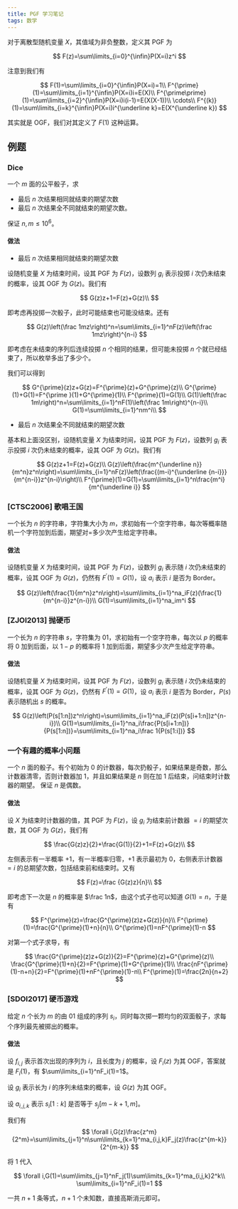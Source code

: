 ```yaml
---
title: PGF 学习笔记
tags: 数学
---
```


对于离散型随机变量 $X$，其值域为非负整数，定义其 $\text{PGF}$ 为

$$
F(z)=\sum\limits_{i=0}^{\infin}P(X=i)z^i
$$

注意到我们有

$$
F(1)=\sum\limits_{i=0}^{\infin}P(X=i)=1\\
F^{\prime}(1)=\sum\limits_{i=1}^{\infin}P(X=i)i=E(X)\\
F^{\prime\prime}(1)=\sum\limits_{i=2}^{\infin}P(X=i)i(i-1)=E(X(X-1))\\
\cdots\\
F^{(k)}(1)=\sum\limits_{i=k}^{\infin}P(X=i)i^{\underline k}=E(X^{\underline k})
$$

其实就是 $\text{OGF}$，我们对其定义了 $F(1)$ 这种运算。 

## 例题

### Dice

一个 $m$ 面的公平骰子，求

- 最后 $n$ 次结果相同就结束的期望次数
- 最后 $n$ 次结果全不同就结束的期望次数。

保证 $n,m\le 10^6$。

#### 做法

- 最后 $n$ 次结果相同就结束的期望次数

设随机变量 $X$ 为结束时间，设其 $\text{PGF}$ 为 $F(z)$，设数列 $g_i$ 表示投掷 $i$ 次仍未结束的概率，设其 $\text{OGF}$ 为 $G(z)$。我们有

$$
G(z)z+1=F(z)+G(z)\\
$$

即考虑再投掷一次骰子，此时可能结束也可能没结束。还有

$$
G(z)\left(\frac 1mz\right)^n=\sum\limits_{i=1}^nF(z)\left(\frac 1mz\right)^{n-i}
$$

即考虑在未结束的序列后连续投掷 $n$ 个相同的结果，但可能未投掷 $n$ 个就已经结束了，所以枚举多出了多少个。

我们可以得到

$$
G^{\prime}(z)z+G(z)=F^{\prime}(z)+G^{\prime}(z)\\
G^{\prime}(1)+G(1)=F^{\prime }(1)+G^{\prime}(1)\\
F^{\prime}(1)=G(1)\\
G(1)\left(\frac 1m\right)^n=\sum\limits_{i=1}^nF(1)\left(\frac 1m\right)^{n-i}\\
G(1)=\sum\limits_{i=1}^nm^i\\
$$

- 最后 $n$ 次结果全不同就结束的期望次数

基本和上面没区别，设随机变量 $X$ 为结束时间，设其 $\text{PGF}$ 为 $F(z)$，设数列 $g_i$ 表示投掷 $i$ 次仍未结束的概率，设其 $\text{OGF}$ 为 $G(z)$。我们有

$$
G(z)z+1=F(z)+G(z)\\
G(z)\left(\frac{m^{\underline n}}{m^n}z^n\right)=\sum\limits_{i=1}^nF(z)\left(\frac{(m-i)^{\underline {n-i}}}{m^{n-i}}z^{n-i}\right)\\
F^{\prime}(1)=G(1)=\sum\limits_{i=1}^n\frac{m^i}{m^{\underline i}}
$$

### [CTSC2006] 歌唱王国

一个长为 $n$ 的字符串，字符集大小为 $m$，求初始有一个空字符串，每次等概率随机一个字符加到后面，期望对=多少次产生给定字符串。

#### 做法

设随机变量 $X$ 为结束时间，设其 $\text{PGF}$ 为 $F(z)$，设数列 $g_i$ 表示随 $i$ 次仍未结束的概率，设其 $\text{OGF}$ 为 $G(z)$，仍然有 $F^{\prime}(1)=G(1)$，设 $a_i$ 表示 $i$ 是否为 Border。

$$
G(z)\left(\frac{1}{m^n}z^n\right)=\sum\limits_{i=1}^na_iF(z)(\frac{1}{m^{n-i}}z^{n-i})\\
G(1)=\sum\limits_{i=1}^na_im^i
$$

### [ZJOI2013] 抛硬币

一个长为 $n$ 的字符串 $s$，字符集为 $01$，求初始有一个空字符串，每次以 $p$ 的概率将 $0$ 加到后面，以 $1-p$ 的概率将 $1$ 加到后面，期望多少次产生给定字符串。

#### 做法

设随机变量 $X$ 为结束时间，设其 $\text{PGF}$ 为 $F(z)$，设数列 $g_i$ 表示随 $i$ 次仍未结束的概率，设其 $\text{OGF}$ 为 $G(z)$，仍然有 $F^{\prime}(1)=G(1)$，设 $a_i$ 表示 $i$ 是否为 Border，$P(s)$ 表示随机出 $s$ 的概率。

$$
G(z)\left(P(s[1:n])z^n\right)=\sum\limits_{i=1}^na_iF(z)(P(s[i+1:n])z^{n-i})\\
G(1)=\sum\limits_{i=1}^na_i\frac{P(s[i+1:n])}{P(s[1:n])}=\sum\limits_{i=1}^na_i\frac 1{P(s[1:i])}
$$

### 一个有趣的概率小问题

一个 $n$ 面的骰子。有个初始为 $0$ 的计数器，每次扔骰子，如果结果是奇数，那么计数器清零，否则计数器加 $1$，并且如果结果是 $n$ 则在加 $1$ 后结束，问结束时计数器的期望。 保证 $n$ 是偶数。

#### 做法

设 $X$ 为结束时计数器的值，其 $\text{PGF}$ 为 $F(z)$，设 $g_i$ 为结束前计数器 $=i$ 的期望次数，其 $\text{OGF}$ 为 $G(z)$，我们有

$$
\frac{G(z)z}{2}+\frac{G(1)}{2}+1=F(z)+G(z)\\
$$

左侧表示有一半概率 $+1$，有一半概率归零，$+1$ 表示最初为 $0$，右侧表示计数器 $=i$ 的总期望次数，包括结束前和结束时。又有

$$
F(z)=\frac {G(z)z}{n}\\
$$

即考虑下一次是 $n$ 的概率是 $\frac 1n$，由这个式子也可以知道 $G(1)=n$，于是有

$$
F^{\prime}(z)=\frac{G^{\prime}(z)z+G(z)}{n}\\
F^{\prime}(1)=\frac{G^{\prime}(1)+n}{n}\\
G^{\prime}(1)=nF^{\prime}(1)-n
$$

对第一个式子求导，有

$$
\frac{G^{\prime}(z)z+G(z)}{2}=F^{\prime}(z)+G^{\prime}(z)\\
\frac{G^{\prime}(1)+n}{2}=F^{\prime}(1)+G^{\prime}(1)\\
\frac{nF^{\prime}(1)-n+n}{2}=F^{\prime}(1)+nF^{\prime}(1)-n\\
F^{\prime}(1)=\frac{2n}{n+2}
$$

### [SDOI2017] 硬币游戏

给定 $n$ 个长为 $m$ 的由 $01$ 组成的序列 $s_i$，同时每次掷一颗均匀的双面骰子，求每个序列最先被掷出的概率。

#### 做法

设 $f_{i,j}$ 表示首次出现的序列为 $i$，且长度为 $j$ 的概率，设 $F_i(z)$ 为其 $\text{OGF}$，答案就是 $F_i(1)$，有 $\sum\limits_{i=1}^nF_i(1)=1$。

设 $g_i$ 表示长为 $i$ 的序列未结束的概率，设 $G(z)$ 为其 $\text {OGF}$。

设 $a_{i,j,k}$ 表示 $s_i[1:k]$ 是否等于 $s_j[m-k+1,m]$。

我们有
$$
\forall i,G(z)\frac{z^m}{2^m}=\sum\limits_{j=1}^n\sum\limits_{k=1}^ma_{i,j,k}F_j(z)\frac{z^{m-k}}{2^{m-k}}
$$

将 $1$ 代入

$$
\forall i,G(1)=\sum\limits_{j=1}^nF_j(1)\sum\limits_{k=1}^ma_{i,j,k}2^k\\
\sum\limits_{i=1}^nF_i(1)=1
$$

一共 $n+1$ 条等式，$n+1$ 个未知数，直接高斯消元即可。
